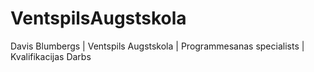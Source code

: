 # VentspilsAugstskola
Davis Blumbergs | Ventspils Augstskola | Programmesanas specialists | Kvalifikacijas Darbs
